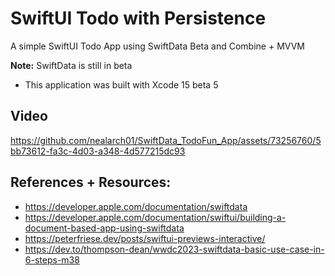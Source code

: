 # SwiftUI Todo with Persistence
A simple SwiftUI Todo App using SwiftData Beta and Combine + MVVM

<b>Note:</b> SwiftData is still in beta
- This application was built with Xcode 15 beta 5

## Video
https://github.com/nealarch01/SwiftData_TodoFun_App/assets/73256760/5bb73612-fa3c-4d03-a348-4d577215dc93


## References + Resources:
- https://developer.apple.com/documentation/swiftdata
- https://developer.apple.com/documentation/swiftui/building-a-document-based-app-using-swiftdata
- https://peterfriese.dev/posts/swiftui-previews-interactive/
- https://dev.to/thompson-dean/wwdc2023-swiftdata-basic-use-case-in-6-steps-m38

